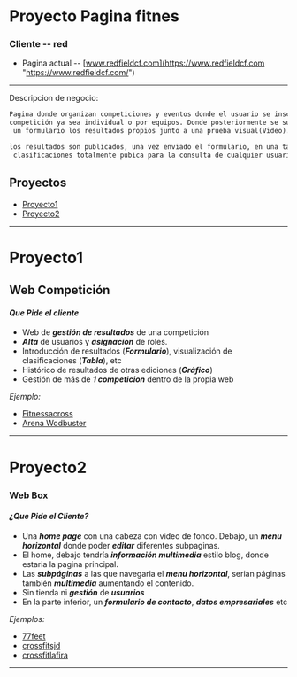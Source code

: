 # Proyecto Pagina fitnes

### Cliente -- red
- Pagina actual -- [www.redfieldcf.com](https://www.redfieldcf.com "https://www.redfieldcf.com/")
---
   
Descripcion de negocio:

```txt
Pagina donde organizan competiciones y eventos donde el usuario se inscribe a la
competición ya sea individual o por equipos. Donde posteriormente se sube mediante
 un formulario los resultados propios junto a una prueba visual(Video). 

los resultados son publicados, una vez enviado el formulario, en una tabla de 
 clasificaciones totalmente pubica para la consulta de cualquier usuario(eso quieren cambiarlo) 
```

  ## Proyectos
   - [Proyecto1](#Proyecto1)
   - [Proyecto2](#Proyecto2)

--- 
# Proyecto1
## Web Competición
#### ***Que Pide el cliente***
- Web de ***gestión de resultados*** de una competición  
- ***Alta*** de usuarios y ***asignacion*** de roles.   
- Introducción de resultados (***Formulario***), visualización de clasificaciones (***Tabla***), etc  
- Histórico de resultados de otras ediciones (***Gráfico***) 
- Gestión de más de ***1 competicion*** dentro de la propia web  


*Ejemplo:* 

- [Fitnessacross](https://fitnessacross.com/leaderboard?competition_id=133 "https://fitnessacross.com/leaderboard?competition_id=133")
- [Arena Wodbuster](https://arena.wodbuster.com/competition.aspx?id=1242 "https://arena.wodbuster.com/competition.aspx?id=1242")

--- 
# Proyecto2
### Web Box
#### ***¿Que Pide el Cliente?***
- Una ***home page*** con una cabeza con video de fondo. Debajo, un ***menu horizontal*** donde poder ***editar*** diferentes subpaginas.  
- El home, debajo tendría ***información multimedia*** estilo blog, donde estaria la pagina principal.  
- Las ***subpáginas*** a las que navegaria el ***menu horizontal***, serian páginas también ***multimedia*** aumentando el contenido.  
- Sin tienda ni ***gestión*** de ***usuarios***
- En la parte inferior, un ***formulario de contacto***, ***datos empresariales*** etc  

 *Ejemplos:* 
 
- [77feet](https://www.77feet.com) 
- [crossfitsjd](https://www.crossfitsjd.com) 
- [crossfitlafira](https://crossfitlafira.com)  

--- 

